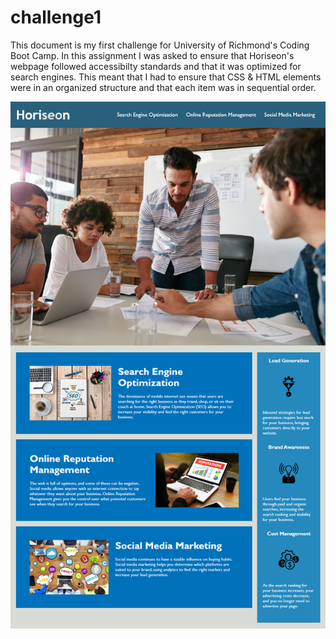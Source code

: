 # challenge1

This document is my first challenge for University of Richmond's Coding Boot Camp.
In this assignment I was asked to ensure that Horiseon's webpage followed accessibilty standards and that it was optimized for search engines. This meant that I had to ensure that CSS & HTML elements were in an organized structure and that each item was in sequential order.


![Getting Started](./assets/images/Horiseon%20mock%20up.png)

<INSERT LINK TO DEPLOYED APPLICATION>